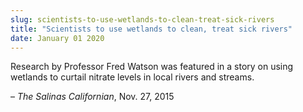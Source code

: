 ```yaml
---
slug: scientists-to-use-wetlands-to-clean-treat-sick-rivers
title: "Scientists to use wetlands to clean, treat sick rivers"
date: January 01 2020
---
```


 
<p>
  Research by Professor Fred Watson was featured in a story on using wetlands to
  curtail nitrate levels in local rivers and streams.
</p>
<p>– <em>The Salinas Californian</em>, Nov. 27, 2015</p>
 
